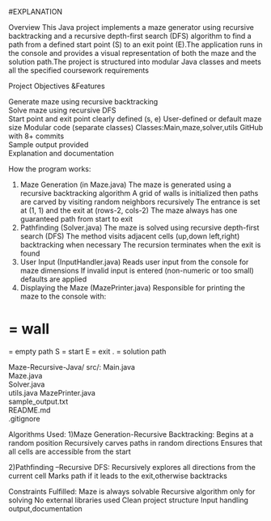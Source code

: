 #EXPLANATION

Overview
This Java project implements a maze generator using recursive backtracking and a recursive depth-first search (DFS) algorithm to find a path from a defined start point (S) to an exit point (E).The application runs in the console and provides a visual representation of both the maze and the solution path.The project is structured into modular Java classes and meets all the specified coursework requirements

Project Objectives &Features

Generate maze using recursive backtracking	
Solve maze using recursive DFS	
Start point and exit point clearly defined	(s, e)
User-defined or default maze size 
Modular code (separate classes)	 Classes:Main,maze,solver,utils 
GitHub with 8+ commits	
Sample output provided	
Explanation and documentation

How the program works:

1. Maze Generation (in Maze.java)
The maze is generated using a recursive backtracking algorithm
A grid of walls is initialized then paths are carved by visiting random neighbors recursively
The entrance is set at (1, 1) and the exit at (rows-2, cols-2)
The maze always has one guaranteed path from start to exit
2. Pathfinding (Solver.java)
The maze is solved using recursive depth-first search (DFS)
The method visits adjacent cells (up,down left,right) backtracking when necessary
The recursion terminates when the exit is found
3. User Input (InputHandler.java)
Reads user input from the console for maze dimensions
If invalid input is entered (non-numeric or too small) defaults are applied
4. Displaying the Maze (MazePrinter.java)
Responsible for printing the maze to the console with:
# = wall
= empty path
S = start
E = exit
. = solution path

Maze-Recursive-Java/
src/:
Main.java          
Maze.java           
Solver.java         
utils.java 
MazePrinter.java    
sample_output.txt    
README.md               
.gitignore    

 Algorithms Used:
1)Maze Generation-Recursive Backtracking:
Begins at a random position
Recursively carves paths in random directions
Ensures that all cells are accessible from the start

2)Pathfinding –Recursive DFS:
Recursively explores all directions from the current cell
Marks path if it leads to the exit,otherwise backtracks

Constraints Fulfilled:
Maze is always solvable
Recursive algorithm only for solving
No external libraries used
Clean project structure
Input handling output,documentation















 
